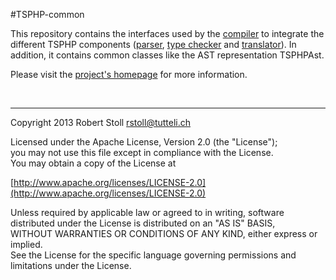 #TSPHP-common

This repository contains the interfaces used by the [compiler](https://github.com/tsphp/tsphp "compiler") to integrate the different TSPHP components ([parser](https://github.com/tsphp/tsphp-parser "Parser component"), [type checker](https://github.com/tsphp/tsphp-typechecker "type checker component") and [translator](https://github.com/tsphp/tsphp-translators-php54 "translator component")). In addition, it contains common classes like the AST representation TSPHPAst.

Please visit the [project's homepage](http://tsphp.tutteli.ch/) for more information.

<br/>

---

Copyright 2013 Robert Stoll <rstoll@tutteli.ch>

Licensed under the Apache License, Version 2.0 (the "License");  
you may not use this file except in compliance with the License.  
You may obtain a copy of the License at  

[http://www.apache.org/licenses/LICENSE-2.0](http://www.apache.org/licenses/LICENSE-2.0)

Unless required by applicable law or agreed to in writing, software  
distributed under the License is distributed on an "AS IS" BASIS,  
WITHOUT WARRANTIES OR CONDITIONS OF ANY KIND, either express or implied.  
See the License for the specific language governing permissions and  
limitations under the License.